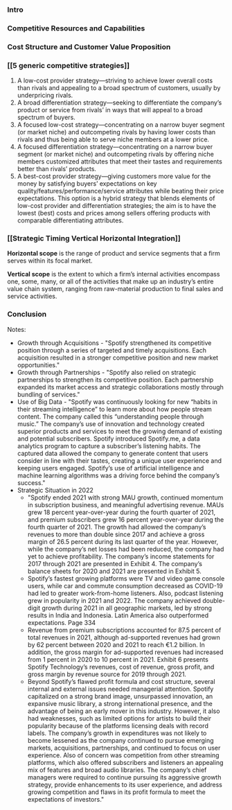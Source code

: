 ### Intro 

### Competitive Resources and Capabilities


### Cost Structure and Customer Value Proposition


### [[5 generic competitive strategies]]

1. A low-cost provider strategy—striving to achieve lower overall costs than rivals and appealing to a broad spectrum of customers, usually by underpricing rivals.
2. A broad differentiation strategy—seeking to differentiate the company’s product or service from rivals’ in ways that will appeal to a broad spectrum of buyers.
3. A focused low-cost strategy—concentrating on a narrow buyer segment (or market niche) and outcompeting rivals by having lower costs than rivals and thus being able to serve niche members at a lower price.
4. A focused differentiation strategy—concentrating on a narrow buyer segment (or market niche) and outcompeting rivals by offering niche members customized attributes that meet their tastes and requirements better than rivals’ products.
5. A best-cost provider strategy—giving customers more value for the money by satisfying buyers’ expectations on key quality/features/performance/service attributes while beating their price expectations. This option is a hybrid strategy that blends elements of low-cost provider and differentiation strategies; the aim is to have the lowest (best) costs and prices among sellers offering products with comparable differentiating attributes.
### [[Strategic Timing Vertical Horizontal Integration]]

**Horizontal scope** is the range of product and service segments that a firm serves within its focal market.

**Vertical scope** is the extent to which a firm’s internal activities encompass one, some, many, or all of the activities that make up an industry’s entire value chain system, ranging from raw-material production to final sales and service activities.

### Conclusion 


Notes:
- Growth through Acquisitions - "Spotify strengthened its competitive position through a series of targeted and timely acquisitions. Each acquisition resulted in a stronger competitive position and new market opportunities."
- Growth through Partnerships - "Spotify also relied on strategic partnerships to strengthen its competitive position. Each partnership expanded its market access and strategic collaborations mostly through bundling of services."
- Use of Big Data - "Spotify was continuously looking for new “habits in their streaming intelligence” to learn more about how people stream content. The company called this “understanding people through music.” The company’s use of innovation and technology created superior products and services to meet the growing demand of existing and potential subscribers. Spotify introduced Spotify.me, a data analytics program to capture a subscriber’s listening habits. The captured data allowed the company to generate content that users consider in line with their tastes, creating a unique user experience and keeping users engaged. Spotify’s use of artificial intelligence and machine learning algorithms was a driving force behind the company’s success."
- Strategic Situation in 2022
	- "Spotify ended 2021 with strong MAU growth, continued momentum in subscription business, and meaningful advertising revenue. MAUs grew 18 percent year-over-year during the fourth quarter of 2021, and premium subscribers grew 16 percent year-over-year during the fourth quarter of 2021. The growth had allowed the company’s revenues to more than double since 2017 and achieve a gross margin of 26.5 percent during its last quarter of the year. However, while the company’s net losses had been reduced, the company had yet to achieve profitability. The company’s income statements for 2017 through 2021 are presented in Exhibit 4. The company’s balance sheets for 2020 and 2021 are presented in Exhibit 5. 
	- Spotify’s fastest growing platforms were TV and video game console users, while car and commute consumption decreased as COVID-19 had led to greater work-from-home listeners. Also, podcast listening grew in popularity in 2021 and 2022. The company achieved double-digit growth during 2021 in all geographic markets, led by strong results in India and Indonesia. Latin America also outperformed expectations. Page 334 
	- Revenue from premium subscriptions accounted for 87.5 percent of total revenues in 2021, although ad-supported revenues had grown by 62 percent between 2020 and 2021 to reach €1.2 billion. In addition, the gross margin for ad-supported revenues had increased from 1 percent in 2020 to 10 percent in 2021. Exhibit 6 presents Spotify Technology’s revenues, cost of revenue, gross profit, and gross margin by revenue source for 2019 through 2021. 
	- Beyond Spotify’s flawed profit formula and cost structure, several internal and external issues needed managerial attention. Spotify capitalized on a strong brand image, unsurpassed innovation, an expansive music library, a strong international presence, and the advantage of being an early mover in this industry. However, it also had weaknesses, such as limited options for artists to build their popularity because of the platforms licensing deals with record labels. The company’s growth in expenditures was not likely to become lessened as the company continued to pursue emerging markets, acquisitions, partnerships, and continued to focus on user experience. Also of concern was competition from other streaming platforms, which also offered subscribers and listeners an appealing mix of features and broad audio libraries. The company’s chief managers were required to continue pursuing its aggressive growth strategy, provide enhancements to its user experience, and address growing competition and flaws in its profit formula to meet the expectations of investors."